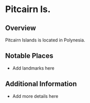 # Pitcairn Is.
## Overview
Pitcairn Islands is located in Polynesia.

## Notable Places
- Add landmarks here

## Additional Information
- Add more details here

